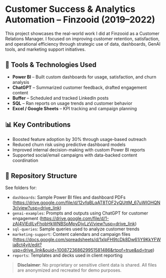 # Customer Success & Analytics Automation – Finzooid (2019–2022)

This project showcases the real-world work I did at Finzooid as a Customer Relations Manager. I focused on improving customer retention, satisfaction, and operational efficiency through strategic use of data, dashboards, GenAI tools, and marketing support initiatives.

## 🧰 Tools & Technologies Used
- **Power BI** – Built custom dashboards for usage, satisfaction, and churn analysis 
- **ChatGPT** – Summarized customer feedback, drafted engagement content 
- **Buffer** – Scheduled and tracked LinkedIn posts
- **SQL** – Ran reports on usage trends and customer behavior
- **Excel / Google Sheets** – KPI tracking and campaign planning

## 📊 Key Contributions
- Boosted feature adoption by 30% through usage-based outreach
- Reduced churn risk using predictive dashboard models
- Improved internal decision-making with custom Power BI reports
- Supported social/email campaigns with data-backed content coordination

## 📂 Repository Structure
See folders for:
- `dashboards`: Sample Power BI files and dashboard PDFs (https://drive.google.com/file/d/12vfqBLqAT8TOF2yQUttM_67uWIOHQN3r/view?usp=drive_link)
- `genai-examples`: Prompts and outputs using ChatGPT for customer engagement (https://drive.google.com/file/d/1-zAl4VlEdILyFhobHkWNBSpMpyDjvLzV/view?usp=drive_link)
- `sql-queries`: Sample queries used to analyze customer trends
- `marketing-support`: Content calendars and campaign files (https://docs.google.com/spreadsheets/d/1xlpFH9tcDk8Dw61iY9KkYFWia8ct4vjt/edit?usp=drive_link&ouid=100872368629951581486&rtpof=true&sd=true)
- `reports`: Templates and decks used in client reporting 

> **Disclaimer**: No proprietary or sensitive client data is shared. All files are anonymized and recreated for demo purposes.
